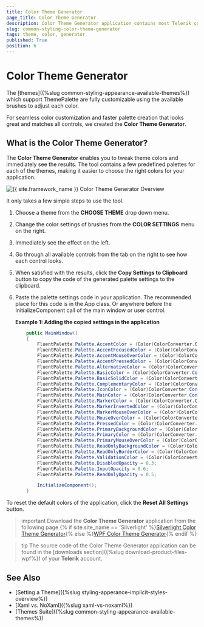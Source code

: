 ```yaml
---
title: Color Theme Generator
page_title: Color Theme Generator
description: Color Theme Generator application contains most Telerik controls and allows changing the current theme and palette so you can test their looks.
slug: common-styling-color-theme-generator
tags: theme, color, generator
published: True
position: 6
---
```

# Color Theme Generator

The [themes]({%slug common-styling-appearance-available-themes%}) which support ThemePalette are fully customizable using the available brushes to adjust each color. 

For seamless color customization and faster palette creation that looks great and matches all controls, we created the **Color Theme Generator**.
     
## What is the Color Theme Generator?

The **Color Theme Generator** enables you to tweak theme colors and immediately see the results. The tool contains a few predefined palettes for each of the themes, making it easier to choose the right colors for your application.

![{{ site.framework_name }} Color Theme Generator Overview](images/common-styling-color-theme-generator-0.png)

It only takes a few simple steps to use the tool.

1. Choose a theme from the **CHOOSE THEME** drop down menu.

2. Change the color settings of brushes from the **COLOR SETTINGS** menu on the right.

3. Immediately see the effect on the left.

4. Go through all available controls from the tab on the right to see how each control looks.

5. When satisfied with the results, click the **Copy Settings to Clipboard** button to copy the code of the generated palette settings to the clipboard.

6. Paste the palette settings code in your application. The recommended place for this code is in the App class. Or anywhere before the InitializeComponent call of the main window or user control.

	__Example 1: Adding the copied settings in the application__
	```C#
		public MainWindow()
		{
			FluentPalette.Palette.AccentColor = (Color)ColorConverter.ConvertFromString("#FF0099BC");
			FluentPalette.Palette.AccentFocusedColor = (Color)ColorConverter.ConvertFromString("#FF15D7FF");
			FluentPalette.Palette.AccentMouseOverColor = (Color)ColorConverter.ConvertFromString("#FF00BFE8");
			FluentPalette.Palette.AccentPressedColor = (Color)ColorConverter.ConvertFromString("#FF0087A4");
			FluentPalette.Palette.AlternativeColor = (Color)ColorConverter.ConvertFromString("#FFF2F2F2");
			FluentPalette.Palette.BasicColor = (Color)ColorConverter.ConvertFromString("#33000000");
			FluentPalette.Palette.BasicSolidColor = (Color)ColorConverter.ConvertFromString("#FFCDCDCD");
			FluentPalette.Palette.ComplementaryColor = (Color)ColorConverter.ConvertFromString("#FFCCCCCC");
			FluentPalette.Palette.IconColor = (Color)ColorConverter.ConvertFromString("#CC000000");
			FluentPalette.Palette.MainColor = (Color)ColorConverter.ConvertFromString("#1A000000");
			FluentPalette.Palette.MarkerColor = (Color)ColorConverter.ConvertFromString("#FF000000");
			FluentPalette.Palette.MarkerInvertedColor = (Color)ColorConverter.ConvertFromString("#FFFFFFFF");
			FluentPalette.Palette.MarkerMouseOverColor = (Color)ColorConverter.ConvertFromString("#FF000000");
			FluentPalette.Palette.MouseOverColor = (Color)ColorConverter.ConvertFromString("#33000000");
			FluentPalette.Palette.PressedColor = (Color)ColorConverter.ConvertFromString("#4C000000");
			FluentPalette.Palette.PrimaryBackgroundColor = (Color)ColorConverter.ConvertFromString("#FFFFFFFF");
			FluentPalette.Palette.PrimaryColor = (Color)ColorConverter.ConvertFromString("#66FFFFFF");
			FluentPalette.Palette.PrimaryMouseOverColor = (Color)ColorConverter.ConvertFromString("#FFFFFFFF");
			FluentPalette.Palette.ReadOnlyBackgroundColor = (Color)ColorConverter.ConvertFromString("#00FFFFFF");
			FluentPalette.Palette.ReadOnlyBorderColor = (Color)ColorConverter.ConvertFromString("#FFCDCDCD");
			FluentPalette.Palette.ValidationColor = (Color)ColorConverter.ConvertFromString("#FFE81123");
			FluentPalette.Palette.DisabledOpacity = 0.3;
			FluentPalette.Palette.InputOpacity = 0.6;
			FluentPalette.Palette.ReadOnlyOpacity = 0.5;
	
			InitializeComponent();
		}
	```

To reset the default colors of the application, click the **Reset All Settings** button.

>important Download the **Color Theme Generator** application from the following page {% if site.site_name == 'Silverlight' %}[Silverlight Color Theme Generator](https://demos.telerik.com/silverlight/Themesgenerator){% else %}[WPF Color Theme Generator](https://demos.telerik.com/wpf/colorthemegenerator){% endif %}

>tip The source code of the Color Theme Generator application can be found in the [downloads section]({%slug download-product-files-wpf%}) of your **Telerik** account.

## See Also
* [Setting a Theme]({%slug styling-apperance-implicit-styles-overview%})
* [Xaml vs. NoXaml]({%slug xaml-vs-noxaml%})
* [Themes Suite]({%slug common-styling-appearance-available-themes%})



